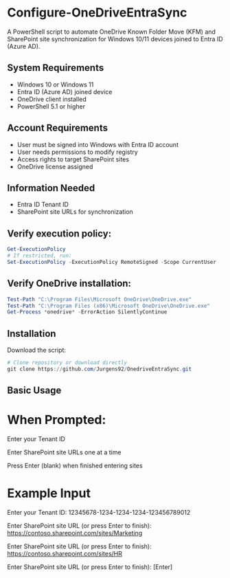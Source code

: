 # Configure-OneDriveEntraSync

A PowerShell script to automate OneDrive Known Folder Move (KFM) and SharePoint site synchronization for Windows 10/11 devices joined to Entra ID (Azure AD).

## System Requirements
* Windows 10 or Windows 11
* Entra ID (Azure AD) joined device
* OneDrive client installed
* PowerShell 5.1 or higher

## Account Requirements
* User must be signed into Windows with Entra ID account
* User needs permissions to modify registry
* Access rights to target SharePoint sites
* OneDrive license assigned

## Information Needed
* Entra ID Tenant ID
* SharePoint site URLs for synchronization

## Verify execution policy:
```powershell
Get-ExecutionPolicy
# If restricted, run:
Set-ExecutionPolicy -ExecutionPolicy RemoteSigned -Scope CurrentUser
```

## Verify OneDrive installation:
```powershell
Test-Path "C:\Program Files\Microsoft OneDrive\OneDrive.exe"
Test-Path "C:\Program Files (x86)\Microsoft OneDrive\OneDrive.exe"
Get-Process *onedrive* -ErrorAction SilentlyContinue
```

## Installation

Download the script:
```powershell
# Clone repository or download directly
git clone https://github.com/Jurgens92/OnedriveEntraSync.git
```

## Basic Usage

# When Prompted:

Enter your Tenant ID

Enter SharePoint site URLs one at a time

Press Enter (blank) when finished entering sites

# Example Input

Enter your Tenant ID: 12345678-1234-1234-1234-123456789012

Enter SharePoint site URL (or press Enter to finish): https://contoso.sharepoint.com/sites/Marketing

Enter SharePoint site URL (or press Enter to finish): https://contoso.sharepoint.com/sites/HR

Enter SharePoint site URL (or press Enter to finish): [Enter]


